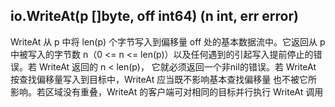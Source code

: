 ## io.WriteAt(p []byte, off int64) (n int, err error)
WriteAt 从 p 中将 len(p) 个字节写入到偏移量 off 处的基本数据流中。它返回从 p 中被写入的字节数
n（0 <= n <= len(p)）以及任何遇到的引起写入提前停止的错误。若 WriteAt 返回的 n < len(p)，
它就必须返回一个非nil的错误。若 WriteAt 按查找偏移量写入到目标中，WriteAt 应当既不影响基本查找偏移量
也不被它所影响。若区域没有重叠，WriteAt 的客户端可对相同的目标并行执行 WriteAt 调用